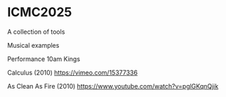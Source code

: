 # ICMC2025
A collection of tools

Musical examples

Performance 10am Kings

Calculus (2010) https://vimeo.com/15377336

As Clean As Fire (2010) https://www.youtube.com/watch?v=pglGKqnQjik
